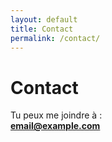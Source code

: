 ```yaml
---
layout: default
title: Contact
permalink: /contact/
---
```

# Contact

Tu peux me joindre à :  
**email@example.com**
